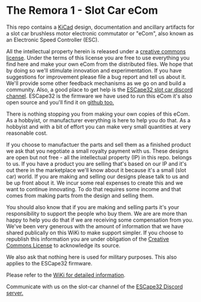 # The Remora 1 - Slot Car eCom

This repo contains a [KiCad](https://www.kicad.org/) design, documentation and ancillary artifacts for a slot car brushless motor electronic commutator or "eCom", also known as an Electronic Speed Controller (ESC).

All the intellectual property herein is released under a [creative commons license](https://creativecommons.org/share-your-work/cclicenses/#:~:text=Creative%20Commons%20licenses%20give%20everyone,creative%20work%20under%20copyright%20law.). Under the terms of this license you are free to use everything you find here and make your own eCom from the distributed files. We hope that by doing so we'll stimulate innovation and experimentation. If you have suggestions for improvement please file a bug report and tell us about it. We'll provide some other feedback mechanisms as we go on and build a community. Also, a good place to get help is the [ESCape32 slot car discord channel](https://discord.gg/XNwYPM7E). ESCape32 is the firmware we have used to run this eCom it's also open source and you'll find it on [github too.](https://github.com/neoxic/ESCape32)

There is nothing stopping you from making your own copies of this eCom. As a hobbyist, or manufacturer everything is here to help you do that. As a hobbyist and with a bit of effort you can make very small quantities at very reasonable cost.

If you choose to manufactuer the parts and sell them as a finished product we ask that you negotiate a small royalty payment with us. These designs are open but not free - all the intellectual property (IP) in this repo. belongs to us. If you have a product you are selling that's based on our IP and it's out there in the marketplace we'll know about it because it's a small (slot car) world. If you are making and selling our designs please talk to us and be up front about it. We incur some real expenses to create this and we want to continue innovating. To do that requires some income and that comes from making parts from the design and selling them.

You should also know that if you are making and selling parts it's your responsibility to support the people who buy them. We are are more than happy to help you do that if we are receiving some compensation from you. We've been very generous with the amount of information that we have shared publically on this WiKi to make support simpler. If you choose to republish this information you are under obligation of the [Creative Commons License](https://creativecommons.org/faq/) to acknowledge its source. 

We also ask that nothing here is used for military purposes. This also applies to the ESCape32 firmware.

Please refer to the [WiKi for detailed information](https://github.com/adrianblakey/slot-car-ecom/wiki).

Communicate with us on the slot-car channel of the [ESCape32 Discord server.](https://discord.gg/b9SHzh3eSR)
